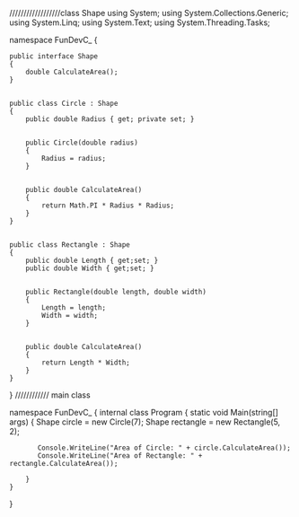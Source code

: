 //////////////////class Shape
using System;
using System.Collections.Generic;
using System.Linq;
using System.Text;
using System.Threading.Tasks;

namespace FunDevC_
{
    
    public interface Shape
    {
        double CalculateArea();
    }

   
    public class Circle : Shape
    {
        public double Radius { get; private set; } 

       
        public Circle(double radius)
        {
            Radius = radius;
        }

        
        public double CalculateArea()
        {
            return Math.PI * Radius * Radius; 
        }
    }

    
    public class Rectangle : Shape
    {
        public double Length { get;set; } 
        public double Width { get;set; }  

       
        public Rectangle(double length, double width)
        {
            Length = length;
            Width = width;
        }

       
        public double CalculateArea()
        {
            return Length * Width;
        }
    }      
}
//////////// main class

namespace FunDevC_
{
    internal class Program
    {
        static void Main(string[] args)
        {
            Shape circle = new Circle(7); 
            Shape rectangle = new Rectangle(5, 2); 

           Console.WriteLine("Area of Circle: " + circle.CalculateArea());
           Console.WriteLine("Area of Rectangle: " + rectangle.CalculateArea());

        }
    }
}

